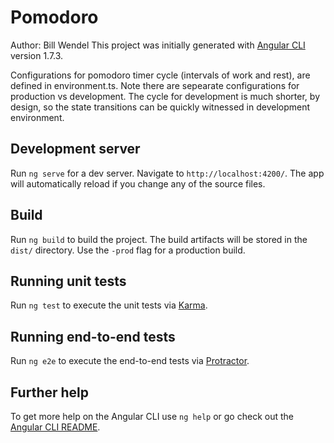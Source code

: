 # Pomodoro

Author: Bill Wendel
This project was initially generated with [Angular CLI](https://github.com/angular/angular-cli) version 1.7.3.

Configurations for pomodoro timer cycle (intervals of work and rest), are defined in environment.ts. Note there are sepearate configurations for production vs development.  The cycle for development is much shorter, by design, so the state transitions can be quickly witnessed in development environment.

## Development server

Run `ng serve` for a dev server. Navigate to `http://localhost:4200/`. The app will automatically reload if you change any of the source files.

## Build

Run `ng build` to build the project. The build artifacts will be stored in the `dist/` directory. Use the `-prod` flag for a production build.

## Running unit tests

Run `ng test` to execute the unit tests via [Karma](https://karma-runner.github.io).

## Running end-to-end tests

Run `ng e2e` to execute the end-to-end tests via [Protractor](http://www.protractortest.org/).

## Further help

To get more help on the Angular CLI use `ng help` or go check out the [Angular CLI README](https://github.com/angular/angular-cli/blob/master/README.md).
